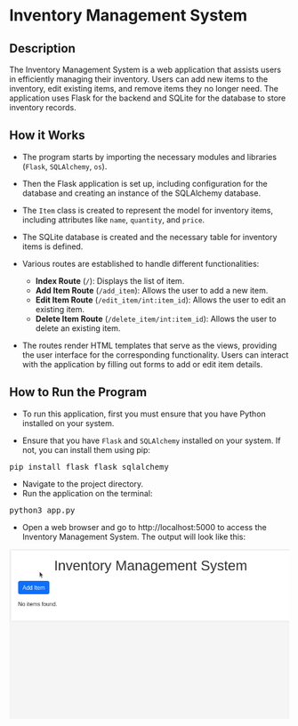 # Inventory Management System

## Description

The Inventory Management System is a web application that assists users in efficiently managing their inventory. Users can add new items to the inventory, edit existing items, and remove items they no longer need. The application uses Flask for the backend and SQLite for the database to store inventory records.


## How it Works

- The program starts by importing the necessary modules and libraries (<code>Flask</code>, <code>SQLAlchemy</code>, <code>os</code>).

- Then the Flask application is set up, including configuration for the database and creating an instance of the SQLAlchemy database.

- The <code>Item</code> class is created to represent the model for inventory items, including attributes like <code>name</code>, <code>quantity</code>, and <code>price</code>.

- The SQLite database is created and the necessary table for inventory items is defined.

- Various routes are established to handle different functionalities:
    - <strong>Index Route</strong> (<code>/</code>): Displays the list of item.
    - <strong>Add Item Route</strong> (<code>/add_item</code>): Allows the user to add a new item.
    - <strong>Edit Item Route</strong> (<code>/edit_item/int:item_id</code>): Allows the user to edit an existing item.
    - <strong>Delete Item Route</strong> (<code>/delete_item/int:item_id</code>): Allows the user to delete an existing item.

- The routes render HTML templates that serve as the views, providing the user interface for the corresponding functionality. Users can interact with the application by filling out forms to add or edit item details.


## How to Run the Program

- To run this application, first you must ensure that you have Python installed on your system.

- Ensure that you have <code>Flask</code> and <code>SQLAlchemy</code> installed on your system. If not, you can install them using pip:

<pre>pip install flask flask_sqlalchemy</pre>

- Navigate to the project directory.
- Run the application on the terminal:
<pre>python3 app.py</pre>

- Open a web browser and go to http://localhost:5000 to access the Inventory Management System. The output will look like this:

<p align="center">
  <img src="output/invent-output.gif" alt='Inventory Output'>
</p>

